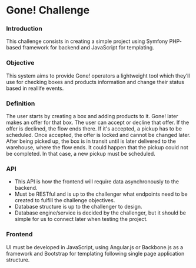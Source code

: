 # Gone! Challenge

### Introduction

This challenge consists in creating a simple project using Symfony PHP­based framework for backend and JavaScript for templating.

### Objective

This system aims to provide Gone! operators a lightweight tool which they’ll use for checking boxes and products information and change their status based in real­life events.

### Definition

The user starts by creating a box and adding products to it. Gone! later makes an offer for that box. The user can accept or decline that offer.
If the offer is declined, the flow ends there. If it's accepted, a pickup has to be scheduled. Once accepted, the offer is locked and cannot be changed later. After being picked up, the box is in transit until is later delivered to the warehouse, where the flow ends.
It could happen that the pickup could not be completed. In that case, a new pickup must be scheduled.

### API

* This API is how the frontend will require data asynchronously to the backend.
* Must be RESTful and is up to the challenger what endpoints need to be created to fulfill
the challenge objectives.
* Database structure is up to the challenger to design.
* Database engine/service is decided by the challenger, but it should be simple for us to
connect later when testing the project.

### Frontend

UI must be developed in JavaScript, using Angular.js or Backbone.js as a framework and Bootstrap for templating following single page application structure.